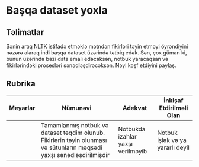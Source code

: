 # Başqa dataset yoxla

## Təlimatlar

Sənin artıq NLTK istifadə etməklə mətndən fikirləri təyin etməyi öyrəndiyini nəzərə alaraq indi başqa dataset üzərində tətbiq edək. Sən, çox güman ki, bunun üzərində bəzi data emalı edəcəksən, notbuk yaracaqsan və fikirlərindəki prosesləri sənədləşdirəcəksən. Nəyi kəşf etdiyini paylaş.

## Rubrika

| Meyarlar | Nümunəvi  | Adekvat  | İnkişaf Etdirilməli Olan  |
| -------- | ------------ | -------------- | -------------- |
|          | Tamamlanmış notbuk və dataset təqdim olunub. Fikirlərin təyin olunması və sütunların məqsədi yaxşı sənədləşdirilmişdir | Notbukda izahlar yaxşı verilməyib | Notbuk işlək və ya yararlı deyil |
